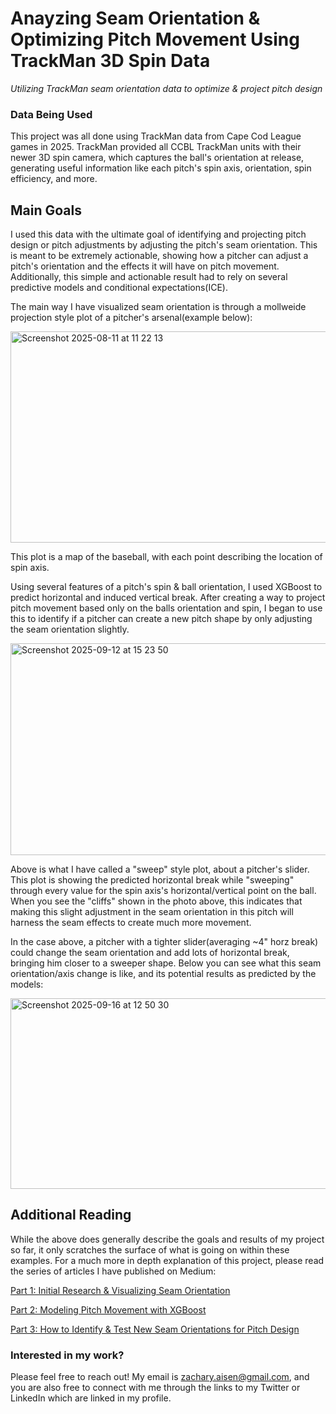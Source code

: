 # Anayzing Seam Orientation & Optimizing Pitch Movement Using TrackMan 3D Spin Data

_Utilizing TrackMan seam orientation data to optimize & project pitch design_

### Data Being Used

This project was all done using TrackMan data from Cape Cod League games in 2025. TrackMan provided all CCBL TrackMan units with their newer 3D spin camera, which captures the ball's orientation at release, generating useful information like each pitch's spin axis, orientation, spin efficiency, and more. 

## Main Goals

I used this data with the ultimate goal of identifying and projecting pitch design or pitch adjustments by adjusting the pitch's seam orientation. This is meant to be extremely actionable, showing how a pitcher can adjust a pitch's orientation and the effects it will have on pitch movement. Additionally, this simple and actionable result had to rely on several predictive models and conditional expectations(ICE). 

The main way I have visualized seam orientation is through a mollweide projection style plot of a pitcher's arsenal(example below):

<img width="726" height="338" alt="Screenshot 2025-08-11 at 11 22 13" src="https://github.com/user-attachments/assets/08350f8c-efb9-4081-8b6b-523cf0047629" />

This plot is a map of the baseball, with each point describing the location of spin axis.

Using several features of a pitch's spin & ball orientation, I used XGBoost to predict horizontal and induced vertical break. After creating a way to project pitch movement based only on the balls orientation and spin, I began to use this to identify if a pitcher can create a new pitch shape by only adjusting the seam orientation slightly. 

<img width="656" height="339" alt="Screenshot 2025-09-12 at 15 23 50" src="https://github.com/user-attachments/assets/38824506-b692-48f0-899f-89e24645e651" />

Above is what I have called a "sweep" style plot, about a pitcher's slider. This plot is showing the predicted horizontal break while "sweeping" through every value for the spin axis's horizontal/vertical point on the ball. When you see the "cliffs" shown in the photo above, this indicates that making this slight adjustment in the seam orientation in this pitch will harness the seam effects to create much more movement.

In the case above, a pitcher with a tighter slider(averaging ~4" horz break) could change the seam orientation and add lots of horizontal break, bringing him closer to a sweeper shape. Below you can see what this seam orientation/axis change is like, and its potential results as predicted by the models:

<img width="804" height="305" alt="Screenshot 2025-09-16 at 12 50 30" src="https://github.com/user-attachments/assets/e6476481-6ef1-4285-be83-9210ca635e42" />

## Additional Reading

While the above does generally describe the goals and results of my project so far, it only scratches the surface of what is going on within these examples. For a much more in depth explanation of this project, please read the series of articles I have published on Medium:

[Part 1: Initial Research & Visualizing Seam Orientation](https://medium.com/@zachary.aisen/seam-orientation-analysis-part-1-initial-research-and-visuals-4176115982fb)

[Part 2: Modeling Pitch Movement with XGBoost](https://medium.com/@zachary.aisen/seam-orientation-analysis-part-2-modeling-pitch-movement-3e0f5173d377)

[Part 3: How to Identify & Test New Seam Orientations for Pitch Design](https://medium.com/@zachary.aisen/seam-orientation-analysis-part-3-how-to-identify-test-new-seam-orientations-6899609bdbde)

### Interested in my work?

Please feel free to reach out! My email is zachary.aisen@gmail.com, and you are also free to connect with me through the links to my Twitter or LinkedIn which are linked in my profile. 

